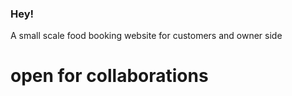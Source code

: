 ### Hey!

A small scale food booking website for customers and owner side

# open for collaborations
